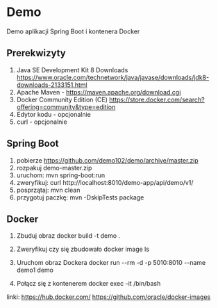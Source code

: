 # Demo


Demo aplikacji Spring Boot i kontenera Docker  

## Prerekwizyty

1. Java SE Development Kit 8 Downloads https://www.oracle.com/technetwork/java/javase/downloads/jdk8-downloads-2133151.html
2. Apache Maven - https://maven.apache.org/download.cgi
3. Docker Community Edition (CE) https://store.docker.com/search?offering=community&type=edition
4. Edytor kodu - opcjonalnie
5. curl - opcjonalnie



## Spring Boot
1. pobierze https://github.com/demo102/demo/archive/master.zip
2. rozpakuj demo-master.zip
3. uruchom: mvn spring-boot:run
4. zweryfikuj: curl http://localhost:8010/demo-app/api/demo/v1/
5. posprzątaj: mvn clean
6. przygotuj paczkę: mvn -DskipTests package


## Docker

1. Zbuduj obraz
docker build -t demo .

2. Zweryfikuj czy się zbudowało
docker image ls

3. Uruchom obraz Dockera
docker run --rm -d -p 5010:8010 --name demo1 demo 

4. Połącz się z kontenerem
docker exec -it <CONTAINER ID> /bin/bash




linki:
https://hub.docker.com/
https://github.com/oracle/docker-images
